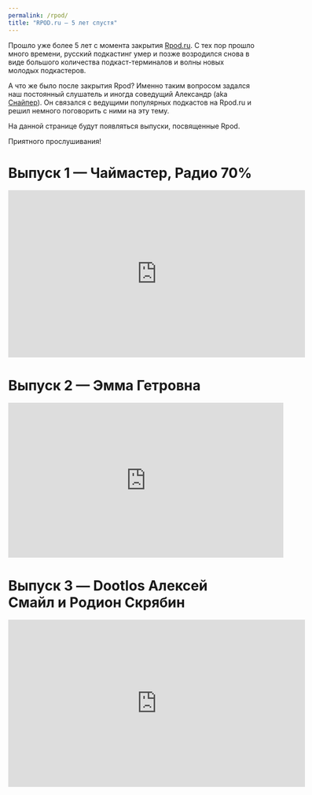 ```yaml
---
permalink: /rpod/
title: "RPOD.ru — 5 лет спустя"
---
```


Прошло уже более 5 лет с момента закрытия [Rpod.ru](https://web.archive.org/web/20141225105326/http://rpod.ru/). С тех пор прошло много времени, русский подкастинг умер и позже возродился снова в виде большого количества подкаст-терминалов и волны новых молодых подкастеров.

А что же было после закрытия Rpod? Именно таким вопросом задался наш постоянный слушатель и иногда соведущий Александр (aka [Снайпер](https://t.me/sniper_rcmp)). Он связался с ведущими популярных подкастов на Rpod.ru и решил немного поговорить с ними на эту тему.

На данной странице будут появляться выпуски, посвященные Rpod.

Приятного прослушивания!


# Выпуск 1 — Чаймастер, Радио 70%
<iframe title="Rpod 5 лет спустя:  Чаймастер - Радио 70%" width="604" height="340" src="https://www.youtube.com/embed/91dFAkZF02A?feature=oembed" frameborder="0" allow="accelerometer; autoplay; clipboard-write; encrypted-media; gyroscope; picture-in-picture; web-share" referrerpolicy="strict-origin-when-cross-origin" allowfullscreen></iframe>

<br>

# Выпуск 2 — Эмма Гетровна
<iframe width="560" height="315" src="https://www.youtube.com/embed/Ky4z01xEe8g?si=LzjPq3kxE-YoJgh0" title="Эмма Гетровна - Rpod 5 лет спустя." frameborder="0" allow="accelerometer; autoplay; clipboard-write; encrypted-media; gyroscope; picture-in-picture; web-share" referrerpolicy="strict-origin-when-cross-origin" allowfullscreen></iframe>

<br>

# Выпуск 3 — Dootlos Алексей Смайл и Родион Скрябин
<iframe title="Dootlos Алексей Смайл и Родион Скрябин - Rpod 5 лет спустя." width="604" height="340" src="https://www.youtube.com/embed/rfd_rdgA94s?feature=oembed" frameborder="0" allow="accelerometer; autoplay; clipboard-write; encrypted-media; gyroscope; picture-in-picture; web-share" referrerpolicy="strict-origin-when-cross-origin" allowfullscreen></iframe>

